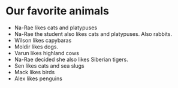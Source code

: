 # Our favorite animals

- Na-Rae likes cats and platypuses
- Na-Rae the student also likes cats and platypuses. Also rabbits.
- Wilson likes capybaras
- Moldir likes dogs.
- Varun likes highland cows
- Na-Rae decided she also likes Siberian tigers.
- Sen likes cats and sea slugs
- Mack likes birds
- Alex likes penguins
